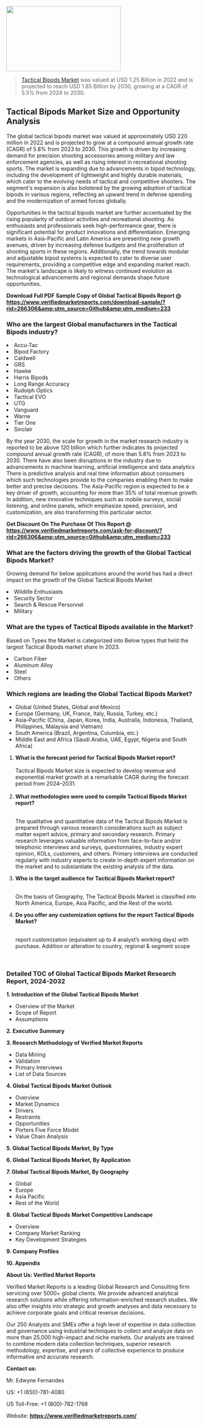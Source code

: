 <img src="https://ffe5etoiles.com/wp-content/uploads/2024/12/MST1-300x171.png" alt="" width="300" height="171" class="alignnone size-medium wp-image-20088" /><blockquote><p><p><a href="https://www.verifiedmarketreports.com/download-sample/?rid=266306&utm_source=Github&utm_medium=233" target="_blank">Tactical Bipods Market</a> was valued at USD 1.25 Billion in 2022 and is projected to reach USD 1.85 Billion by 2030, growing at a CAGR of 5.5% from 2024 to 2030.</p></blockquote><p><h2>Tactical Bipods Market Size and Opportunity Analysis</h2><p>The global tactical bipods market was valued at approximately USD 220 million in 2022 and is projected to grow at a compound annual growth rate (CAGR) of 5.8% from 2023 to 2030. This growth is driven by increasing demand for precision shooting accessories among military and law enforcement agencies, as well as rising interest in recreational shooting sports. The market is expanding due to advancements in bipod technology, including the development of lightweight and highly durable materials, which cater to the evolving needs of tactical and competitive shooters. The segment's expansion is also bolstered by the growing adoption of tactical bipods in various regions, reflecting an upward trend in defense spending and the modernization of armed forces globally.</p><p>Opportunities in the tactical bipods market are further accentuated by the rising popularity of outdoor activities and recreational shooting. As enthusiasts and professionals seek high-performance gear, there is significant potential for product innovations and differentiation. Emerging markets in Asia-Pacific and Latin America are presenting new growth avenues, driven by increasing defense budgets and the proliferation of shooting sports in these regions. Additionally, the trend towards modular and adjustable bipod systems is expected to cater to diverse user requirements, providing a competitive edge and expanding market reach. The market's landscape is likely to witness continued evolution as technological advancements and regional demands shape future opportunities.</p></p><p class=""><strong>Download Full PDF Sample Copy of Global Tactical Bipods Report @ <a href="https://www.verifiedmarketreports.com/download-sample/?rid=266306&amp;utm_source=Github&amp;utm_medium=233" target="_blank">https://www.verifiedmarketreports.com/download-sample/?rid=266306&amp;utm_source=Github&amp;utm_medium=233</a></strong></p><h3 id="" class="">Who are the largest Global manufacturers in the Tactical Bipods industry?</h3><p><li>Accu-Tac</li><li> Bipod Factory</li><li> Caldwell</li><li> GRS</li><li> Hawke</li><li> Harris Bipods</li><li> Long Range Accuracy</li><li> Rudolph Optics</li><li> Tactical EVO</li><li> UTG</li><li> Vanguard</li><li> Warne</li><li> Tier One</li><li> Sinclair</li></p><div class=""><div class="" dir="" data-message-author-role="" data-message-id="" data-message-model-slug=""><div class=""><div class=""><div class=""><div class="" dir="" data-message-author-role="" data-message-id="" data-message-model-slug=""><div class=""><div class=""><p>By the year 2030, the scale for growth in the market research industry is reported to be above 120 billion which further indicates its projected compound annual growth rate (CAGR), of more than 5.8% from 2023 to 2030. There have also been disruptions in the industry due to advancements in machine learning, artificial intelligence and data analytics There is predictive analysis and real time information about consumers which such technologies provide to the companies enabling them to make better and precise decisions. The Asia-Pacific region is expected to be a key driver of growth, accounting for more than 35% of total revenue growth. In addition, new innovative techniques such as mobile surveys, social listening, and online panels, which emphasize speed, precision, and customization, are also transforming this particular sector.</p><p><strong>Get Discount On The Purchase Of This Report @&nbsp; <a href="https://www.verifiedmarketreports.com/ask-for-discount/?rid=266306&amp;utm_source=Github&amp;utm_medium=233" target="_blank">https://www.verifiedmarketreports.com/ask-for-discount/?rid=266306&amp;utm_source=Github&amp;utm_medium=233</a></strong></p></div></div></div></div></div></div></div></div><h3 id="" class="">What are the factors driving the growth of the Global Tactical Bipods Market?</h3><p id="" class="">Growing demand for below applications around the world has had a direct impact on the growth of the Global Tactical Bipods Market</p><p id="" class=""><li>Wildlife Enthusiasts</li><li> Security Sector</li><li> Search & Rescue Personnel</li><li> Military</li></p><h3 id="" class="">What are the types of Tactical Bipods available in the Market?</h3><p id="" class="">Based on Types the Market is categorized into Below types that held the largest Tactical Bipods market share In 2023.</p><p id="" class=""><li>Carbon Fiber</li><li> Aluminum Alloy</li><li> Steel</li><li> Others</li></p><h3 id="" class="">Which regions are leading the Global Tactical Bipods Market?</h3><ul><li>Global (United States, Global and Mexico)</li><li>Europe (Germany, UK, France, Italy, Russia, Turkey, etc.)</li><li>Asia-Pacific (China, Japan, Korea, India, Australia, Indonesia, Thailand, Philippines, Malaysia and Vietnam)</li><li>South America (Brazil, Argentina, Columbia, etc.)</li><li>Middle East and Africa (Saudi Arabia, UAE, Egypt, Nigeria and South Africa)</li></ul><p><ol><li><strong>What is the forecast period for Tactical Bipods Market report?<br /></strong><br /><span data-sheets-root="1" data-sheets-value="{&quot;1&quot;:2,&quot;2&quot;:&quot;XXXX size is expected to develop revenue and exponential market growth at a remarkable CAGR during the forecast period from 2024&ndash;2030.&quot;}" data-sheets-userformat="{&quot;2&quot;:12674,&quot;4&quot;:{&quot;1&quot;:2,&quot;2&quot;:16776960},&quot;10&quot;:2,&quot;11&quot;:0,&quot;15&quot;:&quot;Arial&quot;,&quot;16&quot;:12}">Tactical Bipods Market size is expected to develop revenue and exponential market growth at a remarkable CAGR during the forecast period from 2024&ndash;2031.</span><br /><br /></li><li><strong>What methodologies were used to compile Tactical Bipods Market report?<br /><br /></strong><p>The qualitative and quantitative data of the&nbsp;Tactical Bipods Market is prepared through various research considerations such as subject matter expert advice, primary and secondary research. Primary research leverages valuable information from face-to-face and/or telephonic interviews and surveys, questionnaires, industry expert opinion, KOLs, customers, and others. Primary interviews are conducted regularly with industry experts to create in-depth expert information on the market and to substantiate the existing analysis of the data.&nbsp;</p></li><li><strong>Who is the target audience for Tactical Bipods Market report?<br /><br /></strong><p>On the basis of Geography, The&nbsp;Tactical Bipods Market is classified into North America, Europe, Asia Pacific, and the Rest of the world.</p></li><li><strong>Do you offer any customization options for the report Tactical Bipods Market?<br /><br /></strong><p>report customization (equivalent up to 4 analyst&rsquo;s working days) with purchase. Addition or alteration to country, regional &amp; segment scope</p><p>&nbsp;</p></li></ol></p><h3 id="" class="">Detailed TOC of Global Tactical Bipods Market Research Report, 2024-2032</h3><p id="" class=""><strong>1. Introduction of the Global Tactical Bipods Market</strong></p><ul><li>Overview of the Market</li><li>Scope of Report</li><li>Assumptions</li></ul><p id="" class=""><strong>2. Executive Summary</strong></p><p id="" class=""><strong>3. Research Methodology of&nbsp;Verified Market Reports</strong></p><ul><li>Data Mining</li><li>Validation</li><li>Primary Interviews</li><li>List of Data Sources</li></ul><p id="" class=""><strong>4. Global Tactical Bipods Market Outlook</strong></p><ul><li>Overview</li><li>Market Dynamics</li><li>Drivers</li><li>Restraints</li><li>Opportunities</li><li>Porters Five Force Model</li><li>Value Chain Analysis</li></ul><p id="" class=""><strong>5. Global Tactical Bipods Market, By&nbsp;Type</strong></p><p id="" class=""><strong>6. Global Tactical Bipods Market, By Application</strong></p><p id="" class=""><strong>7. Global Tactical Bipods Market, By Geography</strong></p><ul><li>Global</li><li>Europe</li><li>Asia Pacific</li><li>Rest of the World</li></ul><p id="" class=""><strong>8. Global Tactical Bipods Market Competitive Landscape</strong></p><ul><li>Overview</li><li>Company Market Ranking</li><li>Key Development Strategies</li></ul><p id="" class=""><strong>9. Company Profiles</strong></p><p id="" class=""><strong>10. Appendix</strong></p><p id="" class=""><strong>About Us: Verified Market Reports</strong></p><p id="" class="">Verified Market Reports is a leading Global Research and Consulting firm servicing over 5000+ global clients. We provide advanced analytical research solutions while offering information-enriched research studies. We also offer insights into strategic and growth analyses and data necessary to achieve corporate goals and critical revenue decisions.</p><p id="" class="">Our 250 Analysts and SMEs offer a high level of expertise in data collection and governance using industrial techniques to collect and analyze data on more than 25,000 high-impact and niche markets. Our analysts are trained to combine modern data collection techniques, superior research methodology, expertise, and years of collective experience to produce informative and accurate research.</p><p id="" class=""><strong>Contact us:</strong></p><p id="" class="">Mr. Edwyne Fernandes</p><p id="" class="">US: +1 (650)-781-4080</p><p id="" class="">US Toll-Free: +1 (800)-782-1768</p><p id="" class="">Website: <a target="" data-test-app-aware-link=""><strong>https://www.verifiedmarketreports.com/</strong></a></p>
